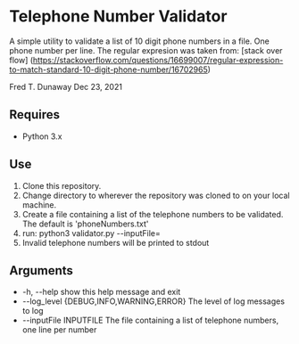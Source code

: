 # Telephone Number Validator
A simple utility to validate a list of 10 digit phone numbers in a file.  One phone number per line.
The regular expresion was taken from: [stack over flow] (https://stackoverflow.com/questions/16699007/regular-expression-to-match-standard-10-digit-phone-number/16702965)

Fred T. Dunaway
Dec 23, 2021

## Requires
* Python 3.x

## Use
1. Clone this repository.
1. Change directory to wherever the repository was cloned to on your local machine.
1. Create a file containing a list of the telephone numbers to be validated.  The default is 'phoneNumbers.txt'
1. run:  python3 validator.py --inputFile=<file with your phone numbers>
1. Invalid telephone numbers will be printed to stdout

## Arguments
-   -h, --help                               show this help message and exit
-  --log_level {DEBUG,INFO,WARNING,ERROR}    The level of log messages to log
-  --inputFile INPUTFILE                     The file containing a list of telephone numbers, one line per number
